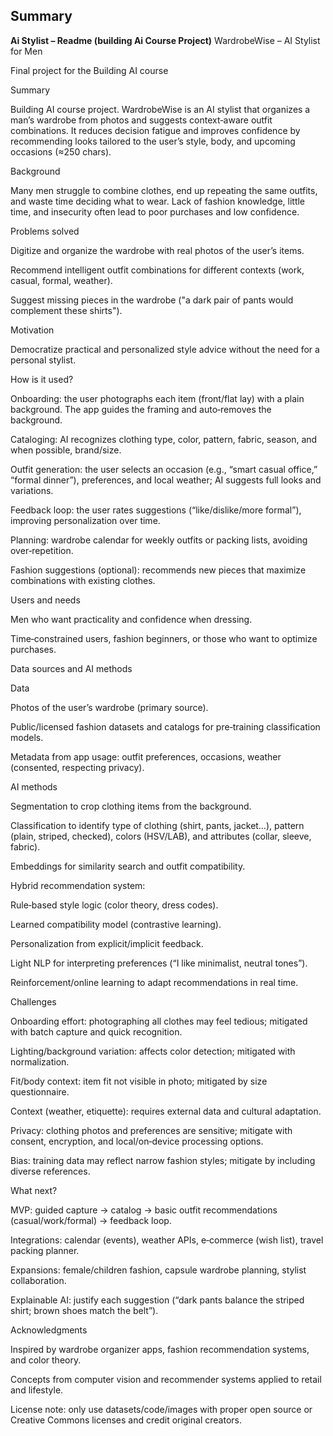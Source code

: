 ## Summary 

**Ai Stylist – Readme (building Ai Course Project)**
WardrobeWise – AI Stylist for Men

Final project for the Building AI course

Summary

Building AI course project. WardrobeWise is an AI stylist that organizes a man’s wardrobe from photos and suggests context‑aware outfit combinations. It reduces decision fatigue and improves confidence by recommending looks tailored to the user’s style, body, and upcoming occasions (≈250 chars).

Background

Many men struggle to combine clothes, end up repeating the same outfits, and waste time deciding what to wear. Lack of fashion knowledge, little time, and insecurity often lead to poor purchases and low confidence.

Problems solved

Digitize and organize the wardrobe with real photos of the user’s items.

Recommend intelligent outfit combinations for different contexts (work, casual, formal, weather).

Suggest missing pieces in the wardrobe ("a dark pair of pants would complement these shirts").

Motivation

Democratize practical and personalized style advice without the need for a personal stylist.

How is it used?

Onboarding: the user photographs each item (front/flat lay) with a plain background. The app guides the framing and auto‑removes the background.

Cataloging: AI recognizes clothing type, color, pattern, fabric, season, and when possible, brand/size.

Outfit generation: the user selects an occasion (e.g., “smart casual office,” “formal dinner”), preferences, and local weather; AI suggests full looks and variations.

Feedback loop: the user rates suggestions (“like/dislike/more formal”), improving personalization over time.

Planning: wardrobe calendar for weekly outfits or packing lists, avoiding over‑repetition.

Fashion suggestions (optional): recommends new pieces that maximize combinations with existing clothes.

Users and needs

Men who want practicality and confidence when dressing.

Time‑constrained users, fashion beginners, or those who want to optimize purchases.

Data sources and AI methods

Data

Photos of the user’s wardrobe (primary source).

Public/licensed fashion datasets and catalogs for pre‑training classification models.

Metadata from app usage: outfit preferences, occasions, weather (consented, respecting privacy).

AI methods

Segmentation to crop clothing items from the background.

Classification to identify type of clothing (shirt, pants, jacket…), pattern (plain, striped, checked), colors (HSV/LAB), and attributes (collar, sleeve, fabric).

Embeddings for similarity search and outfit compatibility.

Hybrid recommendation system:

Rule‑based style logic (color theory, dress codes).

Learned compatibility model (contrastive learning).

Personalization from explicit/implicit feedback.

Light NLP for interpreting preferences (“I like minimalist, neutral tones”).

Reinforcement/online learning to adapt recommendations in real time.

Challenges

Onboarding effort: photographing all clothes may feel tedious; mitigated with batch capture and quick recognition.

Lighting/background variation: affects color detection; mitigated with normalization.

Fit/body context: item fit not visible in photo; mitigated by size questionnaire.

Context (weather, etiquette): requires external data and cultural adaptation.

Privacy: clothing photos and preferences are sensitive; mitigate with consent, encryption, and local/on‑device processing options.

Bias: training data may reflect narrow fashion styles; mitigate by including diverse references.

What next?

MVP: guided capture → catalog → basic outfit recommendations (casual/work/formal) → feedback loop.

Integrations: calendar (events), weather APIs, e‑commerce (wish list), travel packing planner.

Expansions: female/children fashion, capsule wardrobe planning, stylist collaboration.

Explainable AI: justify each suggestion (“dark pants balance the striped shirt; brown shoes match the belt”).

Acknowledgments

Inspired by wardrobe organizer apps, fashion recommendation systems, and color theory.

Concepts from computer vision and recommender systems applied to retail and lifestyle.

License note: only use datasets/code/images with proper open source or Creative Commons licenses and credit original creators.
